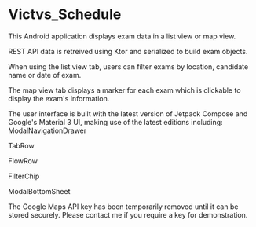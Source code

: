 # Victvs_Schedule

This Android application displays exam data in a list view or map view.

REST API data is retreived using Ktor and serialized to build exam objects.

When using the list view tab, users can filter exams by location, candidate name or date of exam.

The map view tab displays a marker for each exam which is clickable to display the exam's information.

The user interface is built with the latest version of Jetpack Compose and Google's Material 3 UI, making use of the latest editions including:
ModalNavigationDrawer

TabRow

FlowRow

FilterChip

ModalBottomSheet

The Google Maps API key has been temporarily removed until it can be stored securely. Please contact me if you require a key for demonstration.
